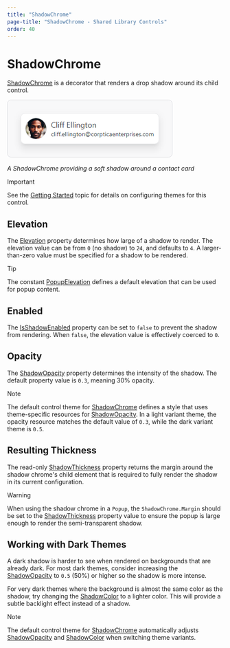 ```yaml
---
title: "ShadowChrome"
page-title: "ShadowChrome - Shared Library Controls"
order: 40
---
```

# ShadowChrome

[ShadowChrome](xref:@ActiproUIRoot.Controls.ShadowChrome) is a decorator that renders a drop shadow around its child control.

![Screenshot](../images/shadowchrome.png)

*A ShadowChrome providing a soft shadow around a contact card*

> [!IMPORTANT]
> See the [Getting Started](../getting-started.md) topic for details on configuring themes for this control.

## Elevation

The [Elevation](xref:@ActiproUIRoot.Controls.ShadowChrome.Elevation) property determines how large of a shadow to render.  The elevation value can be from `0` (no shadow) to `24`, and defaults to `4`.  A larger-than-zero value must be specified for a shadow to be rendered.

> [!TIP]
> The constant [PopupElevation](xref:@ActiproUIRoot.Controls.ShadowChrome.PopupElevation) defines a default elevation that can be used for popup content.

## Enabled

The [IsShadowEnabled](xref:@ActiproUIRoot.Controls.ShadowChrome.IsShadowEnabled) property can be set to `false` to prevent the shadow from rendering.  When `false`, the elevation value is effectively coerced to `0`.

## Opacity

The [ShadowOpacity](xref:@ActiproUIRoot.Controls.ShadowChrome.ShadowOpacity) property determines the intensity of the shadow.  The default property value is `0.3`, meaning 30% opacity.

> [!NOTE]
> The default control theme for [ShadowChrome](xref:@ActiproUIRoot.Controls.ShadowChrome) defines a style that uses theme-specific resources for [ShadowOpacity](xref:@ActiproUIRoot.Controls.ShadowChrome.ShadowOpacity). In a light variant theme, the opacity resource matches the default value of `0.3`, while the dark variant theme is `0.5`.

## Resulting Thickness

The read-only [ShadowThickness](xref:@ActiproUIRoot.Controls.ShadowChrome.ShadowThickness) property returns the margin around the shadow chrome's child element that is required to fully render the shadow in its current configuration.

> [!WARNING]
> When using the shadow chrome in a `Popup`, the `ShadowChrome.Margin` should be set to the [ShadowThickness](xref:@ActiproUIRoot.Controls.ShadowChrome.ShadowThickness) property value to ensure the popup is large enough to render the semi-transparent shadow.

## Working with Dark Themes

A dark shadow is harder to see when rendered on backgrounds that are already dark.  For most dark themes, consider increasing the [ShadowOpacity](xref:@ActiproUIRoot.Controls.ShadowChrome.ShadowOpacity) to `0.5` (50%) or higher so the shadow is more intense.

For very dark themes where the background is almost the same color as the shadow, try changing the [ShadowColor](xref:@ActiproUIRoot.Controls.ShadowChrome.ShadowColor) to a lighter color. This will provide a subtle backlight effect instead of a shadow.

> [!NOTE]
> The default control theme for [ShadowChrome](xref:@ActiproUIRoot.Controls.ShadowChrome) automatically adjusts [ShadowOpacity](xref:@ActiproUIRoot.Controls.ShadowChrome.ShadowOpacity) and [ShadowColor](xref:@ActiproUIRoot.Controls.ShadowChrome.ShadowColor) when switching theme variants.